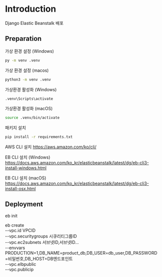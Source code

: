 # Introduction

Django Elastic Beanstalk 배포

## Preparation

가상 환경 설정 (Windows)

```cmd
py -m venv .venv
```

가상 환경 설정 (macos)

```zsh
python3 -m venv .venv
```

가상환경 활성화 (Windows)

```cmd
.venv\Scripts\activate
```

가상환경 활성화 (macOS)

```zsh
source .venv/bin/activate
```

패키지 설치

```zsh
pip install -r requirements.txt
```

AWS CLI 설치
https://aws.amazon.com/ko/cli/

EB CLI 설치 (Windows)
https://docs.aws.amazon.com/ko_kr/elasticbeanstalk/latest/dg/eb-cli3-install-windows.html

EB CLI 설치 (macOS)
https://docs.aws.amazon.com/ko_kr/elasticbeanstalk/latest/dg/eb-cli3-install-osx.html

## Deployment

eb init

eb create \
 --vpc.id VPCID \
 --vpc.securitygroups 시큐리티그룹ID \
 --vpc.ec2subnets 서브넷ID,서브넷ID... \
 --envvars PRODUCTION=1,DB_NAME=product_db,DB_USER=db_user,DB_PASSWORD=비밀번호,DB_HOST=DB엔드포인트 \
 --vpc.elbpublic \
 --vpc.publicip
